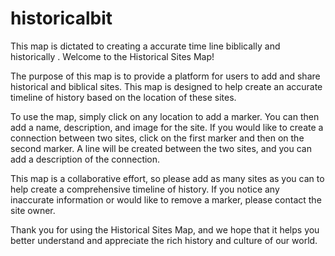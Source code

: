 # historicalbit
This map is dictated to creating a accurate time line biblically and historically .
Welcome to the Historical Sites Map!

The purpose of this map is to provide a platform for users to add and share historical and biblical sites. This map is designed to help create an accurate timeline of history based on the location of these sites.

To use the map, simply click on any location to add a marker. You can then add a name, description, and image for the site. If you would like to create a connection between two sites, click on the first marker and then on the second marker. A line will be created between the two sites, and you can add a description of the connection.

This map is a collaborative effort, so please add as many sites as you can to help create a comprehensive timeline of history. If you notice any inaccurate information or would like to remove a marker, please contact the site owner.

Thank you for using the Historical Sites Map, and we hope that it helps you better understand and appreciate the rich history and culture of our world.
